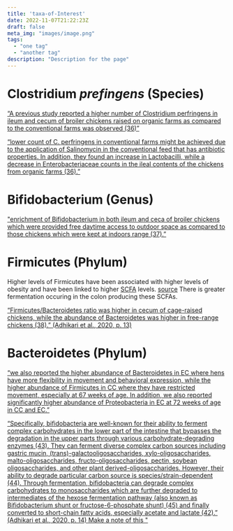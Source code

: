 ```yaml
---
title: 'taxa-of-Interest'
date: 2022-11-07T21:22:23Z
draft: false
meta_img: "images/image.png"
tags:
  - "one tag"
  - "another tag"
description: "Description for the page"
---
```


# Clostridium _prefingens_ (Species)

[“A previous study reported a higher number of Clostridium perfringens in ileum and cecum of broiler chickens raised on organic farms as compared to the conventional farms was observed (36)”](/citations/adhikariEffectsHousingTypes2020#^c1a3b2)

[“lower count of C. perfringens in conventional farms might be achieved due to the application of Salinomycin in the conventional feed that has antibiotic properties. In addition, they found an increase in Lactobacilli, while a decrease in Enterobacteriaceae counts in the ileal contents of the chickens from organic farms (36).”](/citations/adhikariEffectsHousingTypes2020#^cd2c3b)

# Bifidobacterium (Genus)

["enrichment of Bifidobacterium in both ileum and ceca of broiler chickens which were provided free daytime access to outdoor space as compared to those chickens which were kept at indoors range (37).”](/citations/adhikariEffectsHousingTypes2020#^50a298)

# Firmicutes (Phylum)

Higher levels of Firmicutes have been associated with higher levels of obesity and have been linked to higher [SCFA](/bigqs/roles-of-scfas) levels. [source](https://www.ncbi.nlm.nih.gov/pmc/articles/PMC6351938/) There is greater fermentation occuring in the colon producing these SCFAs. 

[“Firmicutes/Bacteroidetes ratio was higher in cecum of cage-raised chickens, while the abundance of Bacteroidetes was higher in free-range chickens (38).” (Adhikari et al., 2020, p. 13) ](/citations/adhikariEffectsHousingTypes2020#^48a006) 



# Bacteroidetes (Phylum)

[“we also reported the higher abundance of Bacteroidetes in EC where hens have more flexibility in movement and behavioral expression, while the higher abundance of Firmicutes in CC where they have restricted movement, especially at 67 weeks of age. In addition, we also reported significantly higher abundance of Proteobacteria in EC at 72 weeks of age in CC and EC.”](/citations/adhikariEffectsHousingTypes2020#^c45302)

[“Specifically, bifidobacteria are well-known for their ability to ferment complex carbohydrates in the lower part of the intestine that bypasses the degradation in the upper parts through various carbohydrate-degrading enzymes (43). They can ferment diverse complex carbon sources including gastric mucin, (trans)-galactooligosaccharides, xylo-oligosaccharides, malto-oligosaccharides, fructo-oligosaccharides, pectin, soybean oligosaccharides, and other plant derived-oligosaccharides. However, their ability to degrade particular carbon source is species/strain-dependent (44). Through fermentation, bifidobacteria can degrade complex carbohydrates to monosaccharides which are further degraded to intermediates of the hexose fermentation pathway (also known as Bifidobacterium shunt or fructose-6-phosphate shunt) (45) and finally converted to short-chain fatty acids, especially acetate and lactate (42).” (Adhikari et al., 2020, p. 14) Make a note of this " ](/citations/adhikariEffectsHousingTypes2020#^e96f06) 

